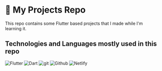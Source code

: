 # 🚀 My Projects Repo

This repo contains some Flutter based projects that I made while I'm learning it.

## Technologies and Languages mostly used in this repo

<img
    src='https://img.shields.io/badge/Flutter-%2302569B.svg?style=for-the-badge&logo=Flutter&logoColor=white'
    alt='Flutter'
/>
<img
    src='https://img.shields.io/badge/Dart-%230175C2.svg?style=for-the-badge&logo=dart&logoColor=white'
    alt='Dart'
/>
<img
  src='https://img.shields.io/badge/Git-F05032?style=for-the-badge&logo=git&logoColor=white'
  alt='git'
/>
<img
    src='https://img.shields.io/badge/Github-121013?style=for-the-badge&logo=github&logoColor=white'
    alt='Github'
/>
<img
    src='https://img.shields.io/badge/Netlify-00C7B7?style=for-the-badge&logo=netlify&logoColor=white'
    alt='Netlify'
/>

<!-- <img
  src='https://img.shields.io/badge/MySQL-4479A1?style=for-the-badge&logo=mysql&logoColor=white'
  alt=''
/> <img
    src='https://img.shields.io/badge/Supabase-3ECF8E?style=for-the-badge&logo=supabase&logoColor=white'
    alt=''
  /> -->
